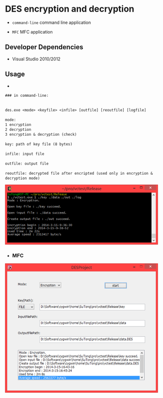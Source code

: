# DES encryption and decryption

*   `command-line` command line application

*   `MFC` MFC application

## Developer Dependencies

*   Visual Studio 2010/2012

## Usage

*   

    ### in command-line:


    des.exe <mode> <keyfile> <infile> [outfile] [reoutfile] [logfile]
    
    mode:
    1 encryption
    2 decryption
    3 encryption & decryption (check)
    
    key: path of key file (8 bytes)
    
    infile: input file
    
    outfile: output file
    
    reoutfile: decrypted file after encripted (used only in encryption & decryption mode)
    
    
![command-line sample](./sample/command-line.png)

*   
    ### MFC
    
![MFC](./sample/MFC.png)

